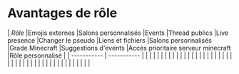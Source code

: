 # Avantages de rôle

| *Rôle*     |Emojis externes |Salons personnalisés |Events |Thread publics |Live presence |Changer le pseudo |Liens et fichiers |Salons personnalisés |Grade Minecraft |Suggestions d'events |Accès prioritaire serveur minecraft |Rôle personnalisé |
| ----------- | ----------- |
|   |  |
|   |  |
|   |  |
|   |  |
|   |  |
|   |  |
|   |  |
|   |  |
|   |  |
|   |  |
|   |  |
|   |  |
|   |  |
|   |  |
|   |  |
